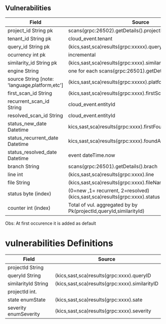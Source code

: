 ## Vulnerabilities

| Field                                           | Source                                                       |
| ----------------------------------------------- | ------------------------------------------------------------ |
|   project_id String pk                          | scans(grpc:26502).getDetails().projectId                     |
|   tenant_id String pk                           | cloud_event.tenant                                           |
|   query_id String pk                            | (kics,sast,sca)results(grpc:xxxxx).queryID   |
|   ocurrency int pk          | incremental |
|   similarity_id String pk                       | (kics,sast,sca)results(grpc:xxxx).similarityID   |
|   engine String                                 | one for each scans(grpc:26501).getDetails().scanners.split() |
|   source String [note: 'language,platform,etc'] | (kics,sast,sca)results(grpc:xxxxx).platform/language/package                                                            |
|   first_scan_id String                          |  (kics,sast,sca)results(grpc:xxxx).firstScanID   |
|   recurrent_scan_id String                      | cloud_event.entityId                                         |
|   resolved_scan_id String                       | cloud_event.entityId                                         |
|   status_new_date Datetime                      | kics,sast,sca)results(grpc:xxxx).firstFoundAt                                         |
|   status_recurrent_date Datetime                | kics,sast,sca)results(grpc:xxxx).foundAt                                           |
|   status_resolved_date Datetime                 | event dateTime.now                                           |
|   branch String                                 | scans(grpc:26501).getDetails().brach |
|   line int                                 | (kics,sast,sca)results(grpc:xxxx).line |
|   file String                                   | (kics,sast,sca)results(grpc:xxxx).fileName        |
|   status byte (index)                           | (0=new   ,1= recurrent, 2=resolved)   (kics,sast,sca)results(grpc:xxxx).status                       |
|   counter int (index)                             | Total of vul. aggregated by by Pk(projectId,queryId,similarityId)                         |

Obs: At first occurence it is added as default
# vulnerabilities Definitions
| Field                   | Source                                                                            |
| ----------------------- | ------                                                                            |                                           
| projectId String          |                                                            |  
| queryId String          |    (kics,sast,sca)results(grpc:xxxx).queryID   |                                         
| similarityId String         |  (kics,sast,sca)results(grpc:xxxx).similarityID  |    
| projectId  int.           | |
| state  enumState           |  (kics,sast,sca)results(grpc:xxxx).sate |
| severity  enumSeverity          | (kics,sast,sca)results(grpc:xxxx).severity |


